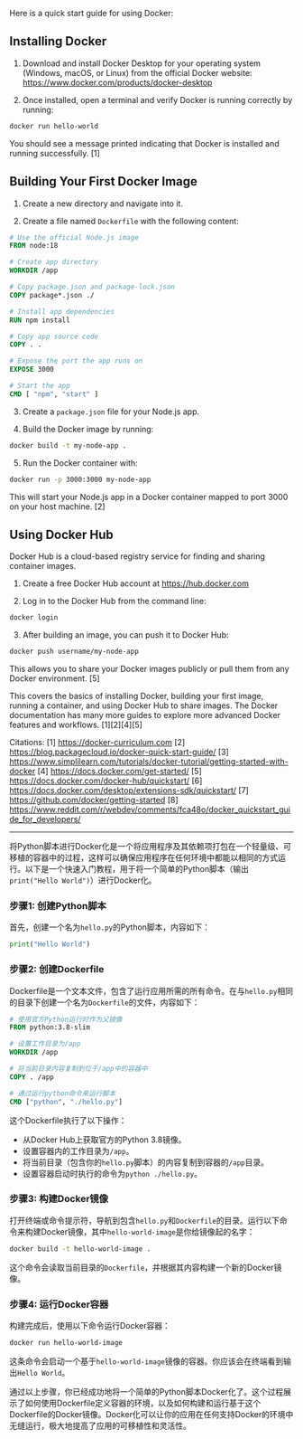 Here is a quick start guide for using Docker:

## Installing Docker

1. Download and install Docker Desktop for your operating system (Windows, macOS, or Linux) from the official Docker website: https://www.docker.com/products/docker-desktop

2. Once installed, open a terminal and verify Docker is running correctly by running:

```bash
docker run hello-world
```

You should see a message printed indicating that Docker is installed and running successfully. [1]

## Building Your First Docker Image

1. Create a new directory and navigate into it.

2. Create a file named `Dockerfile` with the following content:

```dockerfile
# Use the official Node.js image 
FROM node:18

# Create app directory
WORKDIR /app

# Copy package.json and package-lock.json
COPY package*.json ./

# Install app dependencies
RUN npm install

# Copy app source code 
COPY . .

# Expose the port the app runs on
EXPOSE 3000

# Start the app
CMD [ "npm", "start" ]
```

3. Create a `package.json` file for your Node.js app.

4. Build the Docker image by running:

```bash
docker build -t my-node-app .
```

5. Run the Docker container with:

```bash
docker run -p 3000:3000 my-node-app
```

This will start your Node.js app in a Docker container mapped to port 3000 on your host machine. [2]

## Using Docker Hub

Docker Hub is a cloud-based registry service for finding and sharing container images.

1. Create a free Docker Hub account at https://hub.docker.com

2. Log in to the Docker Hub from the command line:

```bash
docker login
```

3. After building an image, you can push it to Docker Hub:

```bash 
docker push username/my-node-app
```

This allows you to share your Docker images publicly or pull them from any Docker environment. [5]

This covers the basics of installing Docker, building your first image, running a container, and using Docker Hub to share images. The Docker documentation has many more guides to explore more advanced Docker features and workflows. [1][2][4][5]

Citations:
[1] https://docker-curriculum.com
[2] https://blog.packagecloud.io/docker-quick-start-guide/
[3] https://www.simplilearn.com/tutorials/docker-tutorial/getting-started-with-docker
[4] https://docs.docker.com/get-started/
[5] https://docs.docker.com/docker-hub/quickstart/
[6] https://docs.docker.com/desktop/extensions-sdk/quickstart/
[7] https://github.com/docker/getting-started
[8] https://www.reddit.com/r/webdev/comments/fca48o/docker_quickstart_guide_for_developers/

-----

将Python脚本进行Docker化是一个将应用程序及其依赖项打包在一个轻量级、可移植的容器中的过程，这样可以确保应用程序在任何环境中都能以相同的方式运行。以下是一个快速入门教程，用于将一个简单的Python脚本（输出`print("Hello World")`）进行Docker化。

### 步骤1: 创建Python脚本

首先，创建一个名为`hello.py`的Python脚本，内容如下：

```python
print("Hello World")
```

### 步骤2: 创建Dockerfile

Dockerfile是一个文本文件，包含了运行应用所需的所有命令。在与`hello.py`相同的目录下创建一个名为`Dockerfile`的文件，内容如下：

```Dockerfile
# 使用官方Python运行时作为父镜像
FROM python:3.8-slim

# 设置工作目录为/app
WORKDIR /app

# 将当前目录内容复制到位于/app中的容器中
COPY . /app

# 通过运行python命令来运行脚本
CMD ["python", "./hello.py"]
```

这个Dockerfile执行了以下操作：

- 从Docker Hub上获取官方的Python 3.8镜像。
- 设置容器内的工作目录为`/app`。
- 将当前目录（包含你的`hello.py`脚本）的内容复制到容器的`/app`目录。
- 设置容器启动时执行的命令为`python ./hello.py`。

### 步骤3: 构建Docker镜像

打开终端或命令提示符，导航到包含`hello.py`和`Dockerfile`的目录。运行以下命令来构建Docker镜像，其中`hello-world-image`是你给镜像起的名字：

```bash
docker build -t hello-world-image .
```

这个命令会读取当前目录的`Dockerfile`，并根据其内容构建一个新的Docker镜像。

### 步骤4: 运行Docker容器

构建完成后，使用以下命令运行Docker容器：

```bash
docker run hello-world-image
```

这条命令会启动一个基于`hello-world-image`镜像的容器。你应该会在终端看到输出`Hello World`。

通过以上步骤，你已经成功地将一个简单的Python脚本Docker化了。这个过程展示了如何使用Dockerfile定义容器的环境，以及如何构建和运行基于这个Dockerfile的Docker镜像。Docker化可以让你的应用在任何支持Docker的环境中无缝运行，极大地提高了应用的可移植性和灵活性。

